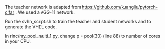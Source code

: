 The teacher network is adapted from https://github.com/kuangliu/pytorch-cifar . We used a VGG-11 network. 

Run the svhn_script.sh to train the teacher and student networks and to generate the VHDL code.

In rinc/my_pool_multi_1.py, change p = pool(30) (line 88) to number of cores in your CPU.
